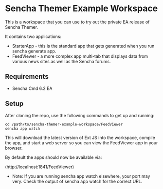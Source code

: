 # Sencha Themer Example Workspace

This is a workspace that you can use to try out the private EA release of Sencha Themer.

It contains two applications:

 * StarterApp - this is the standard app that gets generated when you run sencha generate app.
 * FeedViewer - a more complex app multi-tab that displays data from various news sites as well as the Sencha forums.

## Requirements

 * Sencha Cmd 6.2 EA

## Setup

After cloning the repo, use the following commands to get up and running:

    cd /path/to/sencha-themer-example-workspace/FeedViewer
    sencha app watch

This will download the latest version of Ext JS into the workspace, compile the app, and start a web server so you can view the FeedViewer app in your browser.

By default the apps should now be available via:

(http://localhost:1841/FeedViewer)

* Note: If you are running sencha app watch elsewhere, your port may very.  Check the output of sencha app watch for the correct URL.
